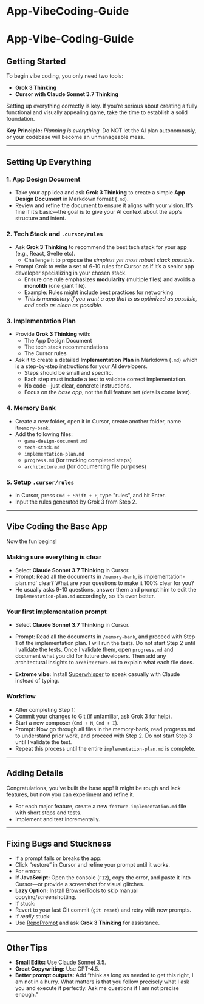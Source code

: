 # App-VibeCoding-Guide

# App-Vibe-Coding-Guide

## Getting Started
To begin vibe coding, you only need two tools:  
- **Grok 3 Thinking**  
- **Cursor with Claude Sonnet 3.7 Thinking**  

Setting up everything correctly is key. If you’re serious about creating a fully functional and visually appealing game, take the time to establish a solid foundation.  

**Key Principle:** *Planning is everything.* Do NOT let the AI plan autonomously, or your codebase will become an unmanageable mess.

---

## Setting Up Everything

### 1. App Design Document
- Take your app idea and ask **Grok 3 Thinking** to create a simple **App Design Document** in Markdown format (`.md`).  
- Review and refine the document to ensure it aligns with your vision. It’s fine if it’s basic—the goal is to give your AI context about the app’s structure and intent.  

### 2. Tech Stack and `.cursor/rules`
- Ask **Grok 3 Thinking** to recommend the best tech stack for your app (e.g., React, Svelte etc).  
  - Challenge it to propose the *simplest yet most robust stack possible*.  
- Prompt Grok to write a set of 6-10 rules for Cursor as if it’s a senior app developer specializing in your chosen stack.  
  - Ensure one rule emphasizes **modularity** (multiple files) and avoids a **monolith** (one giant file).  
  - Example: Rules might include best practices for networking
  - *This is mandatory if you want a app that is as optimized as possible, and code as clean as possible.*


### 3. Implementation Plan
- Provide **Grok 3 Thinking** with:  
  - The App Design Document  
  - The tech stack recommendations
  - The Cursor rules  
- Ask it to create a detailed **Implementation Plan** in Markdown (`.md`) which is a step-by-step instructions for your AI developers.  
  - Steps should be small and specific.  
  - Each step must include a test to validate correct implementation.  
  - No code—just clear, concrete instructions.  
  - Focus on the *base app*, not the full feature set (details come later).  

### 4. Memory Bank
- Create a new folder, open it in Cursor, create another folder, name it`memory-bank`.  
- Add the following files:  
  - `game-design-document.md`  
  - `tech-stack.md`  
  - `implementation-plan.md`  
  - `progress.md` (for tracking completed steps)  
  - `architecture.md` (for documenting file purposes)  

### 5. Setup `.cursor/rules`
- In Cursor, press `Cmd + Shift + P`, type "rules", and hit Enter.  
- Input the rules generated by Grok 3 from Step 2.  

---

## Vibe Coding the Base App
Now the fun begins!

### Making sure everything is clear
- Select **Claude Sonnet 3.7 Thinking** in Cursor. 
- Prompt: Read all the documents in `/memory-bank`, is implementation-plan.md` clear? What are your questions to make it 100% clear for you?
- He usually asks 9-10 questions, answer them and prompt him to edit the `implementation-plan.md` accordingly, so it's even better.

### Your first implementation prompt
- Select **Claude Sonnet 3.7 Thinking** in Cursor.  
- Prompt: Read all the documents in `/memory-bank`, and proceed with Step 1 of the implementation plan. I will run the tests. Do not start Step 2 until I validate the tests. Once I validate them, open `progress.md` and document what you did for future developers. Then add any architectural insights to `architecture.md` to explain what each file does.

- **Extreme vibe:** Install [Superwhisper](https://superwhisper.com) to speak casually with Claude instead of typing.  

### Workflow
- After completing Step 1:  
- Commit your changes to Git (if unfamiliar, ask Grok 3 for help).  
- Start a new composer (`Cmd + N`, `Cmd + I`).  
- Prompt: Now go through all files in the memory-bank, read progress.md to understand prior work, and proceed with Step 2. Do not start Step 3 until I validate the test.
- Repeat this process until the entire `implementation-plan.md` is complete.  

---

## Adding Details
Congratulations, you’ve built the base app! It might be rough and lack features, but now you can experiment and refine it.  
- For each major feature, create a new `feature-implementation.md` file with short steps and tests.  
- Implement and test incrementally.  

---

## Fixing Bugs and Stuckness
- If a prompt fails or breaks the app:  
- Click “restore” in Cursor and refine your prompt until it works.  
- For errors:  
- **If JavaScript:** Open the console (`F12`), copy the error, and paste it into Cursor—or provide a screenshot for visual glitches.  
- **Lazy Option:** Install [BrowserTools](https://browsertools.agentdesk.ai/installation) to skip manual copying/screenshotting.  
- If stuck:  
- Revert to your last Git commit (`git reset`) and retry with new prompts.  
- If *really* stuck:  
- Use [RepoPrompt](https://repoprompt.com/) and ask **Grok 3 Thinking** for assistance.  

---

## Other Tips
- **Small Edits:** Use Claude Sonnet 3.5.  
- **Great Copywriting:** Use GPT-4.5.  
- **Better prompt outputs:** Add “think as long as needed to get this right, I am not in a hurry. What matters is that you follow precisely what I ask you and execute it perfectly. Ask me questions if I am not precise enough."
